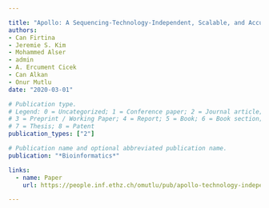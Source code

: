 ```yaml
---

title: "Apollo: A Sequencing-Technology-Independent, Scalable, and Accurate Assembly Polishing Algorithm"
authors:
- Can Firtina
- Jeremie S. Kim
- Mohammed Alser
- admin
- A. Ercument Cicek
- Can Alkan
- Onur Mutlu
date: "2020-03-01"

# Publication type.
# Legend: 0 = Uncategorized; 1 = Conference paper; 2 = Journal article;
# 3 = Preprint / Working Paper; 4 = Report; 5 = Book; 6 = Book section;
# 7 = Thesis; 8 = Patent
publication_types: ["2"]

# Publication name and optional abbreviated publication name.
publication: "*Bioinformatics*"

links:
  - name: Paper
    url: https://people.inf.ethz.ch/omutlu/pub/apollo-technology-independent-genome-assembly-polishing_bioinformatics20.pdf

---
```

